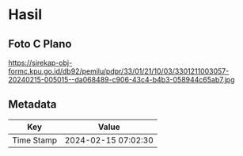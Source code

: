 # Hasil

## Foto C Plano

https://sirekap-obj-formc.kpu.go.id/db92/pemilu/pdpr/33/01/21/10/03/3301211003057-20240215-005015--da068489-c906-43c4-b4b3-058944c65ab7.jpg


## Metadata

| Key        | Value               |
| ---------- | ------------------- |
| Time Stamp | 2024-02-15 07:02:30 |



